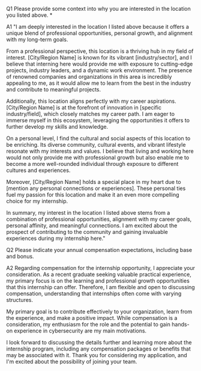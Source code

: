 Q1 Please provide some context into why you are interested in the location you listed above. *

A1 "I am deeply interested in the location I listed above because it offers a unique blend of professional opportunities, personal growth, and alignment with my long-term goals.

From a professional perspective, this location is a thriving hub in my field of interest. [City/Region Name] is known for its vibrant [industry/sector], and I believe that interning here would provide me with exposure to cutting-edge projects, industry leaders, and a dynamic work environment. The presence of renowned companies and organizations in this area is incredibly appealing to me, as it would allow me to learn from the best in the industry and contribute to meaningful projects.

Additionally, this location aligns perfectly with my career aspirations. [City/Region Name] is at the forefront of innovation in [specific industry/field], which closely matches my career path. I am eager to immerse myself in this ecosystem, leveraging the opportunities it offers to further develop my skills and knowledge.

On a personal level, I find the cultural and social aspects of this location to be enriching. Its diverse community, cultural events, and vibrant lifestyle resonate with my interests and values. I believe that living and working here would not only provide me with professional growth but also enable me to become a more well-rounded individual through exposure to different cultures and experiences.

Moreover, [City/Region Name] holds a special place in my heart due to [mention any personal connections or experiences]. These personal ties fuel my passion for this location and make it an even more compelling choice for my internship.

In summary, my interest in the location I listed above stems from a combination of professional opportunities, alignment with my career goals, personal affinity, and meaningful connections. I am excited about the prospect of contributing to the community and gaining invaluable experiences during my internship here."




Q2 Please indicate your annual compensation expectations, including base and bonus.

A2 Regarding compensation for the internship opportunity, I appreciate your consideration. As a recent graduate seeking valuable practical experience, my primary focus is on the learning and professional growth opportunities that this internship can offer. Therefore, I am flexible and open to discussing compensation, understanding that internships often come with varying structures.

My primary goal is to contribute effectively to your organization, learn from the experience, and make a positive impact. While compensation is a consideration, my enthusiasm for the role and the potential to gain hands-on experience in cybersecurity are my main motivations.

I look forward to discussing the details further and learning more about the internship program, including any compensation packages or benefits that may be associated with it. Thank you for considering my application, and I'm excited about the possibility of joining your team.
